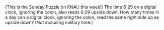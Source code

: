 <!-- 
<body>
<html>
 -->
<!--
---
layout: page
title: Problem of the Week
---
-->


<!-- <p>Due Friday, November 3, 2023 at 3 pm submitted to 
<a href="https://forms.gle/LgCLL5vhwUn6h5eA7"> this Google form.</a> <b> You must be logged into your NAU gmail to submit via this form. </b>
</p> -->

<p> (This is the Sunday Puzzle on KNAU this week!) The time 6:29 on a digital clock, ignoring the colon, also reads 6:29 upside down. How many times in a day can a digital clock, ignoring the colon, read the same right side up as upside down? (Not including military time.)</p>

<!-- Source: KNAU puzzle of the week this week-->
